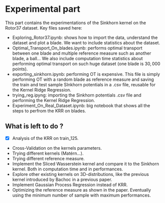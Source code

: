 # Experimental part

This part contains the experimentations of the Sinkhorn kernel on the Rotor37 dataset.
Key files saved here:
- Exploring_Rotor37.ipynb: shows how to import the data, understand the dataset and plot a blade. We want to include statistics about the dataset.
- Optimal_Transport_On_blades.ipynb: performs optimal transport between one blade and multiple reference measure such as another blade, a ball... We also include computation time statistics about performing optimal transport on such huge dataset (one blade is $30,000$ points).
- exporting_sinkhorn.ipynb: performing OT is expensive. This file is simply performing OT with a random blade as reference measure and saving the train and test sample SInkhorn potentials in a .csv file, reusable for the Kernel Ridge Regression.
- trying_reg.ipyng: importing the Sinkhorn potentials .csv file and performing the Kernel Ridge Regression.
- Experiment_On_Real_Dataset.ipynb: big notebook that shows all the steps to perfrom the KRR on blades.

## What is left to do ?
- [x] Analysis of the KRR on train_125.
- Cross-Validation on the kernels parameters.
- Trying different kernels (Matérn...).
- Trying different reference measure.
- Implement the Sliced Wasserstein kernel and compare it to the Sinkhorn kernel. Both in computation time and in performances.
- Explore other existing kernels on 3D-distributions, like the previous kernel introduced by Bachoc in a previous paper.
- Implement Gaussian Process Regression instead of KRR.
- Optimizing the reference measure as shown in the paper. Eventually using the minimum number of sample with maximum performances.
